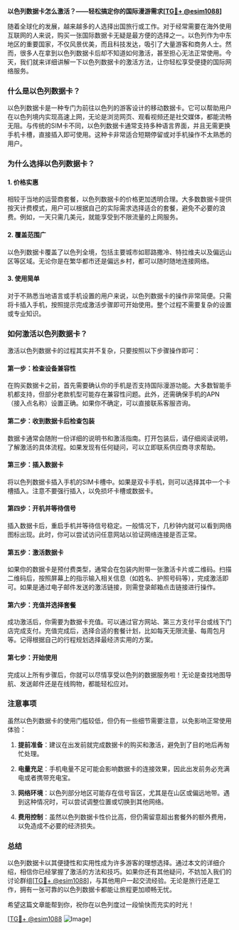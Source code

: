 **以色列数据卡怎么激活？——轻松搞定你的国际漫游需求[[TG💪+ @esim1088](https://t.me/s/esim1088)]**

随着全球化的发展，越来越多的人选择出国旅行或工作。对于经常需要在海外使用互联网的人来说，购买一张国际数据卡无疑是最方便的选择之一。以色列作为中东地区的重要国家，不仅风景优美，而且科技发达，吸引了大量游客和商务人士。然而，很多人在拿到以色列数据卡后却不知道如何激活，甚至担心无法正常使用。今天，我们就来详细讲解一下以色列数据卡的激活方法，让你轻松享受便捷的国际网络服务。

### 什么是以色列数据卡？

以色列数据卡是一种专门为前往以色列的游客设计的移动数据卡。它可以帮助用户在以色列境内实现高速上网，无论是浏览网页、观看视频还是社交媒体，都能流畅无阻。与传统的SIM卡不同，以色列数据卡通常支持多种语言界面，并且无需更换手机卡槽，直接插入即可使用。这种卡非常适合短期停留或对手机操作不太熟悉的用户。

### 为什么选择以色列数据卡？

#### 1. **价格实惠**
   相较于当地的运营商套餐，以色列数据卡的价格更加透明合理。大多数数据卡提供按天计费模式，用户可以根据自己的实际需求选择适合的套餐，避免不必要的浪费。例如，一天只需几美元，就能享受到不限流量的上网服务。

#### 2. **覆盖范围广**
   以色列数据卡覆盖了以色列全境，包括主要城市如耶路撒冷、特拉维夫以及偏远山区等区域。无论你是在繁华都市还是偏远乡村，都可以随时随地连接网络。

#### 3. **使用简单**
   对于不熟悉当地语言或手机设置的用户来说，以色列数据卡的操作非常简便。只需将卡插入手机，按照提示完成激活步骤即可开始使用。整个过程不需要复杂的设置或专业知识。

### 如何激活以色列数据卡？

激活以色列数据卡的过程其实并不复杂，只要按照以下步骤操作即可：

#### **第一步：检查设备兼容性**
   在购买数据卡之前，首先需要确认你的手机是否支持国际漫游功能。大多数智能手机都支持，但部分老款机型可能存在兼容性问题。此外，还需确保手机的APN（接入点名称）设置正确。如果你不确定，可以直接联系客服咨询。

#### **第二步：收到数据卡后检查包装**
   数据卡通常会随附一份详细的说明书和激活指南。打开包装后，请仔细阅读说明，了解激活的具体流程。如果发现有任何疑问，可以立即联系供应商寻求帮助。

#### **第三步：插入数据卡**
   将以色列数据卡插入手机的SIM卡槽中。如果是双卡手机，则可以选择其中一个卡槽插入。注意不要强行插入，以免损坏卡槽或数据卡。

#### **第四步：开机并等待信号**
   插入数据卡后，重启手机并等待信号稳定。一般情况下，几秒钟内就可以看到网络图标出现。此时，你可以尝试访问任意网站以验证网络连接是否正常。

#### **第五步：激活数据卡**
   如果你的数据卡是预付费类型，通常会在包装内附带一张激活卡片或二维码。扫描二维码后，按照屏幕上的指示输入相关信息（如姓名、护照号码等），完成激活即可。如果是通过电子邮件发送的激活链接，则需登录邮箱点击链接进行操作。

#### **第六步：充值并选择套餐**
   成功激活后，你需要为数据卡充值。可以通过官方网站、第三方支付平台或线下门店完成支付。充值完成后，选择合适的套餐计划，比如每天无限流量、每周包月等。记得根据自己的行程规划选择最经济实用的方案。

#### **第七步：开始使用**
   完成以上所有步骤后，你就可以尽情享受以色列的数据服务啦！无论是查找地图导航、发送邮件还是在线购物，都能轻松应对。

### 注意事项

虽然以色列数据卡的使用门槛较低，但仍有一些细节需要注意，以免影响正常使用体验：

1. **提前准备**：建议在出发前就完成数据卡的购买和激活，避免到了目的地后再匆忙处理。
   
2. **电量充足**：手机电量不足可能会影响数据卡的连接效果，因此出发前务必充满电或者携带充电宝。

3. **网络环境**：以色列部分地区可能存在信号盲区，尤其是在山区或偏远地带。遇到这种情况时，可以尝试调整位置或切换到其他网络。

4. **费用控制**：虽然以色列数据卡性价比高，但仍需留意超出套餐外的额外费用，以免造成不必要的经济损失。

### 总结

以色列数据卡以其便捷性和实用性成为许多游客的理想选择。通过本文的详细介绍，相信你已经掌握了激活的方法和技巧。如果你还有其他疑问，不妨加入我们的讨论群组[[TG💪+ @esim1088](https://t.me/s/esim1088)]，与其他用户一起交流经验。无论是旅行还是工作，拥有一张可靠的以色列数据卡都能让旅程更加顺畅无忧。

希望这篇文章能帮到你，祝你在以色列度过一段愉快而充实的时光！

[[TG💪+ @esim1088](https://t.me/s/esim1088) ![Image](https://i.postimg.cc/4NQfJmqS/Snipaste-2025-05-13-00-14-12.png)]
